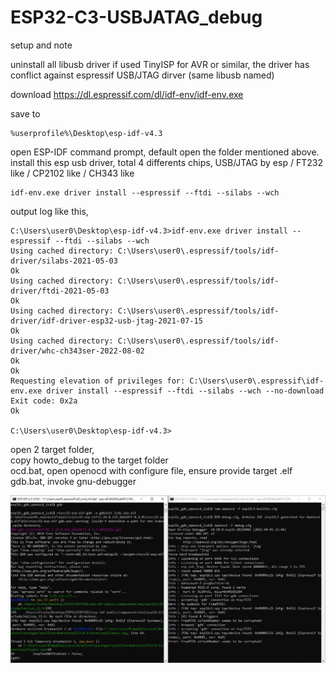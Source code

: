 # ESP32-C3-USBJATAG_debug
setup and note

uninstall all libusb driver if used TinyISP for AVR or similar, the driver has conflict against espressif USB/JTAG dirver (same libusb named)

download https://dl.espressif.com/dl/idf-env/idf-env.exe

save to  
```
%userprofile%\Desktop\esp-idf-v4.3
```

open ESP-IDF command prompt, default open the folder mentioned above.  
install this esp usb driver, total 4 differents chips, USB/JTAG by esp / FT232 like / CP2102 like / CH343 like 
```
idf-env.exe driver install --espressif --ftdi --silabs --wch
```

output log like this,
```
C:\Users\user0\Desktop\esp-idf-v4.3>idf-env.exe driver install --espressif --ftdi --silabs --wch
Using cached directory: C:\Users\user0\.espressif/tools/idf-driver/silabs-2021-05-03
Ok
Using cached directory: C:\Users\user0\.espressif/tools/idf-driver/ftdi-2021-05-03
Ok
Using cached directory: C:\Users\user0\.espressif/tools/idf-driver/idf-driver-esp32-usb-jtag-2021-07-15
Ok
Using cached directory: C:\Users\user0\.espressif/tools/idf-driver/whc-ch343ser-2022-08-02
Ok
Ok
Requesting elevation of privileges for: C:\Users\user0\.espressif\idf-env.exe driver install --espressif --ftdi --silabs --wch --no-download
Exit code: 0x2a
Ok

C:\Users\user0\Desktop\esp-idf-v4.3>
```


open 2 target folder,   
copy howto_debug to the target folder  
ocd.bat, open openocd with configure file, ensure provide target .elf  
gdb.bat, invoke gnu-debugger  


![howto_debug/esp32c3_openocd_gdb_debug.JPG](howto_debug/esp32c3_openocd_gdb_debug.JPG)  

